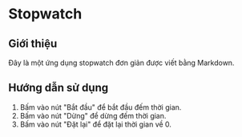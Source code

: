# Stopwatch

## Giới thiệu
Đây là một ứng dụng stopwatch đơn giản được viết bằng Markdown.

## Hướng dẫn sử dụng
1. Bấm vào nút "Bắt đầu" để bắt đầu đếm thời gian.
2. Bấm vào nút "Dừng" để dừng đếm thời gian.
3. Bấm vào nút "Đặt lại" để đặt lại thời gian về 0.
